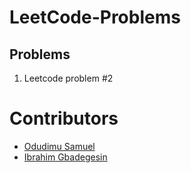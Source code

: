 # LeetCode-Problems

## Problems
1. Leetcode problem #2

# Contributors
- [Odudimu Samuel](https://github.com/sirmeelynx)
- [Ibrahim Gbadegesin](https://github.com/engrgit)
